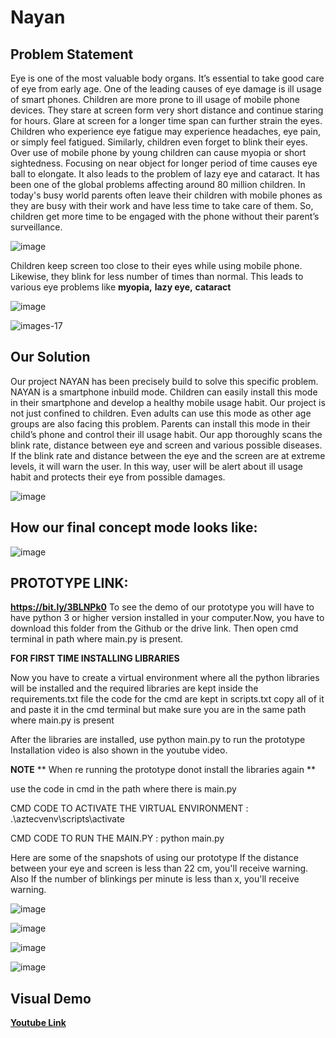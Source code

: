 # Nayan
## Problem Statement
Eye is one of the most valuable body organs. It’s essential to take good care of eye from early age. One of the leading causes of eye damage is ill usage of smart phones. Children are more prone to ill usage of mobile phone devices. They stare at screen form very short distance and continue staring for hours. Glare at screen for a longer time span can further strain the eyes. Children who experience eye fatigue may experience headaches, eye pain, or simply feel fatigued. Similarly, children even forget to blink their eyes. Over use of mobile phone by young children can cause myopia or short sightedness. Focusing on near object for longer period of time causes eye ball to elongate. It also leads to the problem of lazy eye and cataract. It has been one of the global problems affecting around 80 million children. In today's busy world parents often leave their children with mobile phones as they are busy with their work and have less time to take care of them. So, children get more time to be engaged with the phone without their parent’s surveillance.

![image](https://user-images.githubusercontent.com/70265297/183246560-76f31a4f-7a49-4f25-b33b-d962f5e76ebe.png)

Children keep screen too close to their eyes while using mobile phone. Likewise, they blink for less number of times than normal. This leads to various eye problems like **myopia,** **lazy eye,** **cataract**

![image](https://user-images.githubusercontent.com/70265297/183246587-3b2712e7-887a-4db7-91e1-2ff4f330d5a6.png)


![images-17](https://user-images.githubusercontent.com/70265297/183246664-6111f999-c9d9-435e-b72d-17c815eec810.jpeg)



## Our Solution
Our project NAYAN has been precisely build to solve this specific problem. NAYAN is a smartphone inbuild mode. Children can easily install this mode in their smartphone and develop a healthy mobile usage habit. Our project is not just confined to children. Even adults can use this mode as other age groups are also facing this problem. Parents can install this mode in their child’s phone and control their ill usage habit. Our app thoroughly scans the blink rate, distance between eye and screen and various possible diseases. If the blink rate and distance between the eye and the screen are at extreme levels, it will warn the user. In this way, user will be alert about ill usage habit and protects their eye from possible damages.

![image](https://user-images.githubusercontent.com/70265297/183246690-68511023-3b6c-49b0-9495-13db3dcdd2e5.png)


## How our final concept mode looks like:
![image](https://user-images.githubusercontent.com/70265297/183246740-4e135645-6f7f-44ce-a4d1-984ea2425ef6.png)


## PROTOTYPE LINK:
**https://bit.ly/3BLNPk0**
To see the demo of our prototype you will have to have python 3 or higher version installed in your computer.Now, you have to download this folder from the Github or the drive link. Then open cmd terminal in path where main.py is present.

**FOR FIRST TIME INSTALLING LIBRARIES**

Now you have to create a virtual environment where all the python libraries will be installed and the required libraries are kept inside the requirements.txt file
the code for the cmd are kept in scripts.txt
copy all of it and paste it in the cmd terminal but make sure you are in the same path where main.py is present

After the libraries are installed, use python main.py to run the prototype
Installation video is also shown in the youtube video.

**NOTE**
** When re running the prototype donot install the libraries again **

use the code in cmd in the path where there is main.py

CMD CODE TO ACTIVATE THE VIRTUAL ENVIRONMENT :     .\aztecvenv\scripts\activate

CMD CODE TO RUN THE MAIN.PY : python main.py


Here are some of the snapshots of using our prototype
If the distance between your eye and screen is less than 22 cm, you'll receive warning. Also If the number of blinkings per minute is less than x, you'll receive warning.

![image](https://user-images.githubusercontent.com/70265297/183246803-b4956e36-2f0b-4790-9bc5-3f39fca8817c.png)

![image](https://user-images.githubusercontent.com/70265297/183246771-f1ad976e-f127-41ab-8dff-cbe9adc3e272.png)

![image](https://user-images.githubusercontent.com/70265297/183246821-b7c07672-7a99-45a6-b28e-f60b45d70522.png)

![image](https://user-images.githubusercontent.com/70265297/183246878-c979736d-33bd-4e57-a4c5-d15721dae0f0.png)


## Visual Demo
[**Youtube Link** ](https://www.youtube.com/watch?v=QVtb6jW0fr4)




